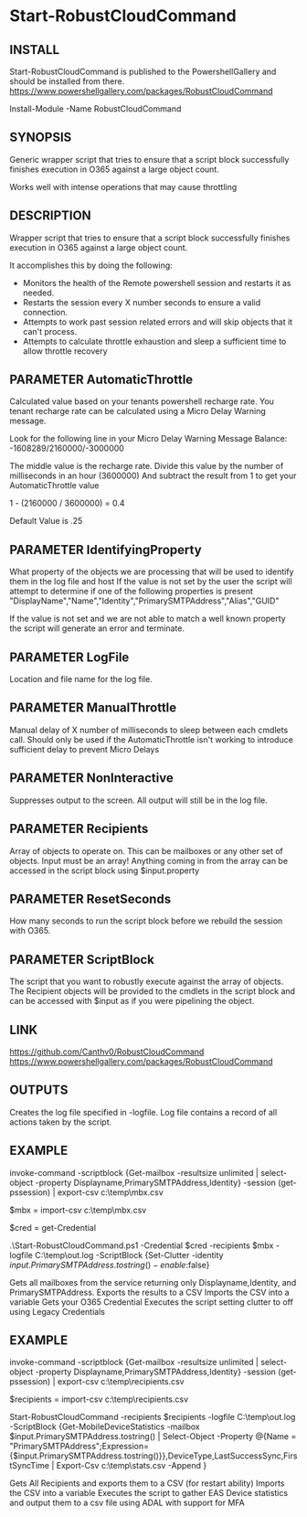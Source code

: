 # Start-RobustCloudCommand

## INSTALL
Start-RobustCloudCommand is published to the PowershellGallery and should be installed from there.
https://www.powershellgallery.com/packages/RobustCloudCommand

Install-Module -Name RobustCloudCommand

## SYNOPSIS
Generic wrapper script that tries to ensure that a script block successfully finishes execution in O365 against a large object count.

Works well with intense operations that may cause throttling

## DESCRIPTION
Wrapper script that tries to ensure that a script block successfully finishes execution in O365 against a large object count.

It accomplishes this by doing the following:
* Monitors the health of the Remote powershell session and restarts it as needed.
* Restarts the session every X number seconds to ensure a valid connection.
* Attempts to work past session related errors and will skip objects that it can't process.
* Attempts to calculate throttle exhaustion and sleep a sufficient time to allow throttle recovery

## PARAMETER AutomaticThrottle
Calculated value based on your tenants powershell recharge rate.
You tenant recharge rate can be calculated using a Micro Delay Warning message.

Look for the following line in your Micro Delay Warning Message
Balance: -1608289/2160000/-3000000 

The middle value is the recharge rate.
Divide this value by the number of milliseconds in an hour (3600000)
And subtract the result from 1 to get your AutomaticThrottle value

1 - (2160000 / 3600000) = 0.4

Default Value is .25

## PARAMETER IdentifyingProperty
What property of the objects we are processing that will be used to identify them in the log file and host
If the value is not set by the user the script will attempt to determine if one of the following properties is present
"DisplayName","Name","Identity","PrimarySMTPAddress","Alias","GUID"

If the value is not set and we are not able to match a well known property the script will generate an error and terminate.

## PARAMETER LogFile
Location and file name for the log file.

## PARAMETER ManualThrottle
Manual delay of X number of milliseconds to sleep between each cmdlets call.
Should only be used if the AutomaticThrottle isn't working to introduce sufficient delay to prevent Micro Delays

## PARAMETER NonInteractive
Suppresses output to the screen.  All output will still be in the log file.

## PARAMETER Recipients
Array of objects to operate on. This can be mailboxes or any other set of objects.
Input must be an array!
Anything coming in from the array can be accessed in the script block using $input.property

## PARAMETER ResetSeconds
How many seconds to run the script block before we rebuild the session with O365.

## PARAMETER ScriptBlock
The script that you want to robustly execute against the array of objects.  The Recipient objects will be provided to the cmdlets in the script block
and can be accessed with $input as if you were pipelining the object.

## LINK
https://github.com/Canthv0/RobustCloudCommand
https://www.powershellgallery.com/packages/RobustCloudCommand

## OUTPUTS
Creates the log file specified in -logfile.  Log file contains a record of all actions taken by the script.

## EXAMPLE
invoke-command -scriptblock {Get-mailbox -resultsize unlimited | select-object -property Displayname,PrimarySMTPAddress,Identity} -session (get-pssession) | export-csv c:\temp\mbx.csv

$mbx = import-csv c:\temp\mbx.csv

$cred = get-Credential

.\Start-RobustCloudCommand.ps1 -Credential $cred -recipients $mbx -logfile C:\temp\out.log -ScriptBlock {Set-Clutter -identity $input.PrimarySMTPAddress.tostring() -enable:$false}

Gets all mailboxes from the service returning only Displayname,Identity, and PrimarySMTPAddress.  Exports the results to a CSV
Imports the CSV into a variable
Gets your O365 Credential
Executes the script setting clutter to off using Legacy Credentials

## EXAMPLE
invoke-command -scriptblock {Get-mailbox -resultsize unlimited | select-object -property Displayname,PrimarySMTPAddress,Identity} -session (get-pssession) | export-csv c:\temp\recipients.csv

$recipients = import-csv c:\temp\recipients.csv

Start-RobustCloudCommand -recipients $recipients -logfile C:\temp\out.log -ScriptBlock {Get-MobileDeviceStatistics -mailbox $input.PrimarySMTPAddress.tostring() | Select-Object -Property @{Name = "PrimarySMTPAddress";Expression={$input.PrimarySMTPAddress.tostring()}},DeviceType,LastSuccessSync,FirstSyncTime | Export-Csv c:\temp\stats.csv -Append }

Gets All Recipients and exports them to a CSV (for restart ability)
Imports the CSV into a variable
Executes the script to gather EAS Device statistics and output them to a csv file using ADAL with support for MFA
